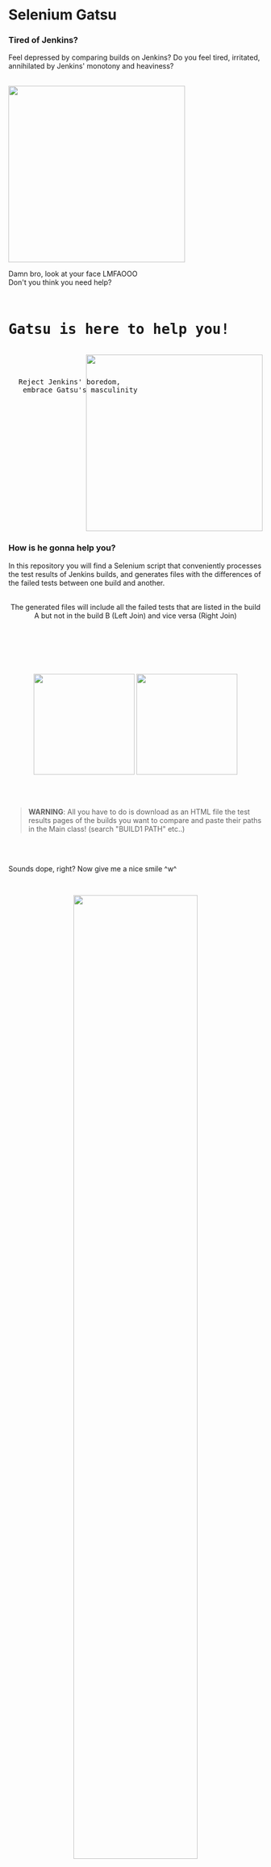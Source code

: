 # Selenium Gatsu
### Tired of Jenkins?
Feel depressed by comparing builds on Jenkins?
Do you feel tired, irritated, annihilated by Jenkins' monotony and heaviness?
<br><br>
<div>
<img align="left" src="https://github.com/Rei-Codes-In-JavaScript/selenium-setup-guillotine/blob/main/Resources/Images/Gatsu/sad_gatsu.jpg" width="350">
    <p style="display:inline-block">Damn bro, look at your face LMFAOOO<br>
    Don't you think you need help?</p>
</div>
<pre>
<h1>Gatsu is here to help you!</h1>
<img align="right" src="https://github.com/Rei-Codes-In-JavaScript/selenium-setup-guillotine/blob/main/Resources/Images/Gatsu/kitty_gatsu.jpg" width="350">
    <div align="right"><p style="padding-left:20px;">Reject Jenkins' boredom,<br> embrace Gatsu's masculinity</p></div>
</div>
</pre>

### How is he gonna help you?
In this repository you will find a Selenium script that conveniently processes the test results of Jenkins builds, and generates files with the differences of the failed tests between one build and another.
<br><br>
<p align="center">
The generated files will include all the failed tests that are listed in the build A but not in the build B (Left Join) and vice versa (Right Join)
<br><br>
<img style="margin-top:90px" src="https://github.com/Rei-Codes-In-JavaScript/selenium-setup-guillotine/blob/main/Resources/Images/Gatsu/build1.png" width="200px">
<img style="margin-top:90px" src="https://github.com/Rei-Codes-In-JavaScript/selenium-setup-guillotine/blob/main/Resources/Images/Gatsu/build2.png" width="200px">
</p>
<br><br>

> **WARNING**: All you have to do is download as an HTML file the test results pages of the builds you want to compare and paste their paths in the Main class! (search "BUILD1 PATH" etc..)

<br><br>

Sounds dope, right? Now give me a nice smile ^w^
<pre>
<p align="center">
<img  src="https://github.com/Rei-Codes-In-JavaScript/selenium-setup-guillotine/blob/main/Resources/Images/Gatsu/happy_gatsu.jpg" width="70%">
<p align="center">That's better :))</p>
</p>
</pre>
  
### "This is amazing, but i don't know how to use Selenium :(("
Poor kid.
<br><br>
Now it's the time! You can use [this repository](https://github.com/Rei-Codes-In-JavaScript/selenium-setup-guillotine) to setup your Selenium development environment.
Stop crying over yourself, and feel the power of Selenium, join Gatsu and change the world!

<p align="center">
<br><br>
<img style="margin-top:90px" src="https://github.com/Rei-Codes-In-JavaScript/selenium-setup-guillotine/blob/main/Resources/Images/Gatsu/thumbs_up_gatsu.jpg" width="500px">
</p>

# Updates
*  2/9/2022
    * Code improvements
    * It is now possible to choose between 2 type of analysis of builds:
       ### Analysis with no failed
        The method generateAnalysisNoFailed() generates 3 files:
        * Build1 unique tests list
        * Build2 unique tests list
        * Build1 and Build2 common tests list
        
        <br>
        
        > **WARNING**: There's no need to execute a single build, this is useful pre-builds execution
        
        ### Analysis with failed
        The method generateAnalysisWithFailed() generates 4 files:
        * Build1 unique tests list
        * Build2 unique tests list
        * Build1 and Build2 common tests list
        * Build1 and Build2 common failed tests list
        
        <br>
        
        > **WARNING**: There are some requirements for this: <br>
            * Build1 must have been executed before this analysis <br>
            * A list of all Build1 failed test is required <br>
            * The list of Build1 failed must be pasted in _real_failed.txt_ file, or change the file path the gatsu.readfile() method calls <br>
            This is useful post Build1 execution, or even both builds execution
